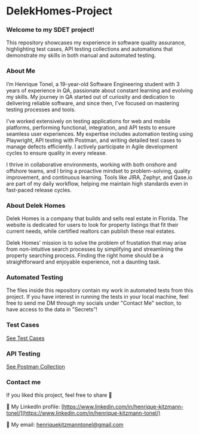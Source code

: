 # DelekHomes-Project
### Welcome to my SDET project!
This repository showcases my experience in software quality assurance, highlighting test cases, API testing collections and automations that demonstrate my skills in both manual and automated testing.

### About Me
I’m Henrique Tonel, a 19-year-old Software Engineering student with 3 years of experience in QA, passionate about constant learning and evolving my skills. My journey in QA started out of curiosity and dedication to delivering reliable software, and since then, I’ve focused on mastering testing processes and tools.

I’ve worked extensively on testing applications for web and mobile platforms, performing functional, integration, and API tests to ensure seamless user experiences. My expertise includes automation testing using Playwright, API testing with Postman, and writing detailed test cases to manage defects efficiently. I actively participate in Agile development cycles to ensure quality in every release.

I thrive in collaborative environments, working with both onshore and offshore teams, and I bring a proactive mindset to problem-solving, quality improvement, and continuous learning. Tools like JIRA, Zephyr, and Qase.io are part of my daily workflow, helping me maintain high standards even in fast-paced release cycles.

### About Delek Homes

Delek Homes is a company that builds and sells real estate in Florida. The website is dedicated for users to look for property listings that fit their current needs, while certified realtors can publish these real estates.

Delek Homes' mission is to solve the problem of frustation that may arise from non-intuitive search processes by simplifying and streamlining the property searching process. Finding the right home should be a straightforward and enjoyable experience, not a daunting task.

### Automated Testing
The files inside this repository contain my work in automated tests from this project. If you have interest in running the tests in your local machine, feel free to send me DM through my socials under "Contact Me" section, to have access to the data in "Secrets"!

### Test Cases
[See Test Cases](https://docs.google.com/spreadsheets/d/1jehMtSNompLbG7mB8dxCZQk44oDwRfxtAlnYvkUMtjI/edit?usp=sharing)

### API Testing
[See Postman Collection](https://drive.google.com/drive/folders/10-9LU_QcVAyBA9Vn6IBbhcR2rI4kPpB1?usp=sharing)

### Contact me
If you liked this project, feel free to share 🚀

💠 My LinkedIn profile: [https://www.linkedin.com/in/henrique-kitzmann-tonel/](https://www.linkedin.com/in/henrique-kitzmann-tonel/)

💠 My email: henriquekitzmanntonel@gmail.com
